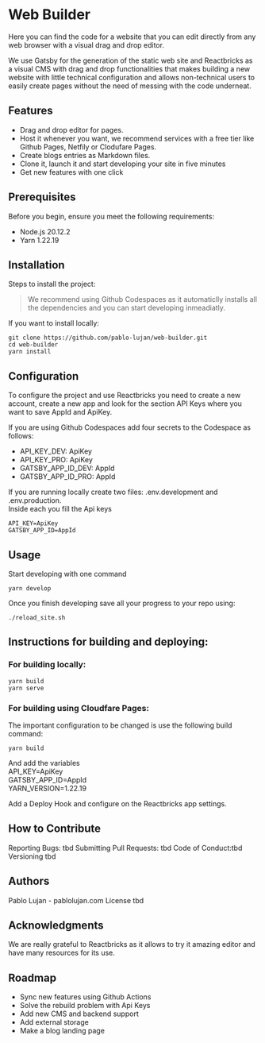 # Web Builder  

Here you can find the code for a website that you can edit directly from any web browser with a visual drag and drop editor.  

We use Gatsby for the generation of the static web site and Reactbricks as a visual CMS with drag and drop functionalities that makes building a new website with little technical configuration and allows non-technical users to easily create pages without the need of messing with the code underneat.  

## Features  
- Drag and drop editor for pages. 
- Host it whenever you want, we recommend services with a free tier like Github Pages, Netfily or Clodufare Pages.  
- Create blogs entries as Markdown files.  
- Clone it, launch it and start developing your site in five minutes
- Get new features with one click

## Prerequisites  
Before you begin, ensure you meet the following requirements:  

- Node.js 20.12.2  
- Yarn 1.22.19  

## Installation  
Steps to install the project:  

> We recommend using Github Codespaces as it automaticlly installs all the dependencies and you can start developing inmeadiatly.

If you want to install locally:   

```
git clone https://github.com/pablo-lujan/web-builder.git
cd web-builder
yarn install
```

## Configuration  
To configure the project and use Reactbricks you need to create a new account, create a new app and look for the section API Keys where you want to save AppId and ApiKey.  

If you are using Github Codespaces add four secrets to the Codespace as follows:  
- API_KEY_DEV: ApiKey  
- API_KEY_PRO: ApiKey  
- GATSBY_APP_ID_DEV: AppId  
- GATSBY_APP_ID_PRO: AppId  

If you are running locally create two files: 
.env.development and .env.production.  
Inside each you fill the Api keys  
```
API_KEY=ApiKey
GATSBY_APP_ID=AppId
```

## Usage
Start developing with one command
```
yarn develop
```

Once you finish developing save all your progress to your repo using:
```
./reload_site.sh
```

## Instructions for building and deploying:

### For building locally:

```
yarn build
yarn serve
```

### For building using Cloudfare Pages:

The important configuration to be changed is use the following build command:
```
yarn build
```
And add the variables  
API_KEY=ApiKey  
GATSBY_APP_ID=AppId  
YARN_VERSION=1.22.19  

Add a Deploy Hook and configure on the Reactbricks app settings.

## How to Contribute
Reporting Bugs: tbd
Submitting Pull Requests: tbd
Code of Conduct:tbd
Versioning
tbd

## Authors
Pablo Lujan - pablolujan.com
License
tbd

## Acknowledgments

We are really grateful to Reactbricks as it allows to try it amazing editor and have many resources for its use.

## Roadmap
- Sync new features using Github Actions
- Solve the rebuild problem with Api Keys
- Add new CMS and backend support
- Add external storage
- Make a blog landing page

